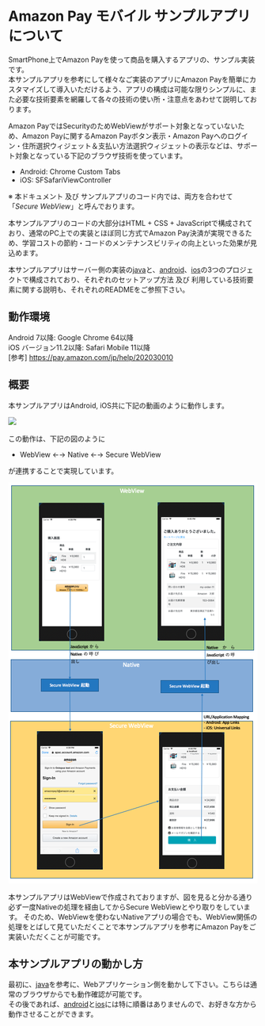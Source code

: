 # Amazon Pay モバイル サンプルアプリについて
SmartPhone上でAmazon Payを使って商品を購入するアプリの、サンプル実装です。  
本サンプルアプリを参考にして様々なご実装のアプリにAmazon Payを簡単にカスタマイズして導入いただけるよう、アプリの構成は可能な限りシンプルに、また必要な技術要素を網羅して各々の技術の使い所・注意点をあわせて説明しております。

Amazon PayではSecurityのためWebViewがサポート対象となっていないため、Amazon Payに関するAmazon Payボタン表示・Amazon Payへのログイン・住所選択ウィジェット＆支払い方法選択ウィジェットの表示などは、サポート対象となっている下記のブラウザ技術を使っています。  
  * Android: Chrome Custom Tabs  
  * iOS: SFSafariViewController  

※ 本ドキュメント 及び サンプルアプリのコード内では、両方を合わせて「*Secure WebView*」と呼んでおります。  

本サンプルアプリのコードの大部分はHTML + CSS + JavaScriptで構成されており、通常のPC上での実装とほぼ同じ方式でAmazon Pay決済が実現できるため、学習コストの節約・コードのメンテナンスビリティの向上といった効果が見込めます。  

本サンプルアプリはサーバー側の実装の[java](java/README.md)と、[android](android/README.md)、[ios](ios/README.md)の3つのプロジェクトで構成されており、それぞれのセットアップ方法 及び 利用している技術要素に関する説明も、それぞれのREADMEをご参照下さい。  

## 動作環境
Android 7以降: Google Chrome 64以降  
iOS バージョン11.2以降: Safari Mobile 11以降  
[参考] https://pay.amazon.com/jp/help/202030010

## 概要
本サンプルアプリはAndroid, iOS共に下記の動画のように動作します。

![](ios/img/ios-movie.gif)

この動作は、下記の図のように  

* WebView ←→ Native ←→ Secure WebView  

が連携することで実現しています。

![](java/img/flow.png)

本サンプルアプリはWebViewで作成されておりますが、図を見ると分かる通り必ず一度Nativeの処理を経由してからSecure WebViewとやり取りをしています。
そのため、WebViewを使わないNativeアプリの場合でも、WebView関係の処理をとばして見ていただくことで本サンプルアプリを参考にAmazon Payをご実装いただくことが可能です。

## 本サンプルアプリの動かし方
最初に、[java](java/README.md)を参考に、Webアプリケーション側を動かして下さい。こちらは通常のブラウザからでも動作確認が可能です。  
その後であれば、[android](android/README.md)と[ios](ios/README.md)には特に順番はありませんので、お好きな方から動作させることができます。
